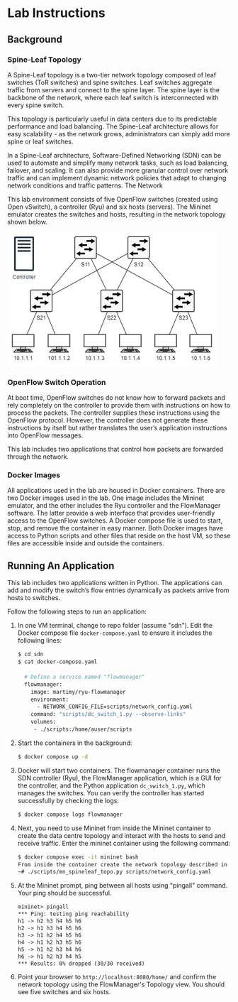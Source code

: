 # Lab Instructions

## Background


### Spine-Leaf Topology

A Spine-Leaf topology is a two-tier network topology composed of leaf switches (ToR  switches) and spine switches. Leaf switches aggregate traffic from servers and connect to the spine layer. The spine layer is the backbone of the network, where each leaf switch is interconnected with every spine switch.

This topology is particularly useful in data centers due to its predictable performance and load balancing. The Spine-Leaf architecture allows for easy scalability - as the network grows, administrators can simply add more spine or leaf switches.

In a Spine-Leaf architecture, Software-Defined Networking (SDN) can be used to automate and simplify many network tasks, such as load balancing, failover, and scaling. It can also provide more granular control over network traffic and can implement dynamic network policies that adapt to changing network conditions and traffic patterns.
The Network

This lab environment consists of five OpenFlow switches (created using Open vSwitch), a controller (Ryu) and six hosts (servers). The Mininet emulator creates the switches and hosts, resulting in the network topology shown below.
 
![Figure 1 Lab Topology.](SDN_SpineLeaf.drawio.png)

### OpenFlow Switch Operation

At boot time, OpenFlow switches do not know how to forward packets and rely completely on the controller to provide them with instructions on how to process the packets. The controller supplies these instructions using the OpenFlow protocol. However, the controller does not generate these instructions by itself but rather translates the user’s application instructions into OpenFlow messages.

This lab includes two applications that control how packets are forwarded through the network.

### Docker Images

All applications used in the lab are housed in Docker containers. There are two Docker images used in the lab. One image includes the Mininet emulator, and the other includes the Ryu controller and the FlowManager software. The latter provide a web interface that provides user-friendly access to the OpenFlow switches. A Docker compose file is used to start, stop, and remove the container in easy manner. Both Docker images have access to Python scripts and other files that reside on the host VM, so these files are accessible inside and outside the containers.


## Running An Application


This lab includes two applications written in Python. The applications can add and modify the switch’s flow entries dynamically as packets arrive from hosts to switches.

Follow the following steps to run an application:


1. In one VM terminal, change to repo folder (assume "sdn"). Edit the Docker compose file `docker-compose.yaml` to ensure it includes the following lines:

    ```bash
    $ cd sdn
    $ cat docker-compose.yaml

      # Define a service named "flowmanager"
      flowmanager:
        image: martimy/ryu-flowmanager
        environment:
          - NETWORK_CONFIG_FILE=scripts/network_config.yaml
        command: "scripts/dc_switch_1.py --observe-links"
        volumes:
         - ./scripts:/home/auser/scripts
    ```

2. Start the containers in the background:

    ```bash
    $ docker compose up -d
    ```

3. Docker will start two containers. The flowmanager container runs the SDN controller (Ryu), the FlowManager application, which is a GUI for the controller, and the Python application `dc_switch_1.py`, which manages the switches. You can verify the controller has started successfully by checking the logs:

    ```bash
    $ docker compose logs flowmanager
    ```

4. Next, you need to use Mininet from inside the Mininet container to create the data centre topology and interact with the hosts to send and receive traffic. Enter the mininet container using the following command:

    ```bash
    $ docker compose exec -it mininet bash
    From inside the container create the network topology described in the file ‘network_config.yaml.’ 
    ~# ./scripts/mn_spineleaf_topo.py scripts/network_config.yaml
    ```


5. At the Mininet prompt, ping between all hosts using "pingall" command. Your ping should be successful.

    ```
    mininet> pingall
    *** Ping: testing ping reachability
    h1 -> h2 h3 h4 h5 h6
    h2 -> h1 h3 h4 h5 h6
    h3 -> h1 h2 h4 h5 h6
    h4 -> h1 h2 h3 h5 h6
    h5 -> h1 h2 h3 h4 h6
    h6 -> h1 h2 h3 h4 h5
    *** Results: 0% dropped (30/30 received)
    ```

6. Point your browser to `http://localhost:8080/home/` and confirm the network topology using the FlowManager's Topology view. You should see five switches and six hosts.



